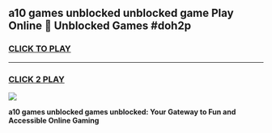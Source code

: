 
## a10 games unblocked unblocked game Play Online 👋 Unblocked Games #doh2p
<h3>
<a href="https://premium.freeplayer.one?title=a10_games_unblocked&ref=21F">CLICK TO PLAY</a></h3>
<hr>

<h3>
<a href="https://premium.freeplayer.one?title=a10_games_unblocked&ref=21F">CLICK 2 PLAY</a>
  
</h3>

<a href="https://premium.freeplayer.one?title=a10_games_unblocked&ref=21F/"><img src="https://clearcache.store/games.png"></a>


**a10 games unblocked games unblocked: Your Gateway to Fun and Accessible Online Gaming**
